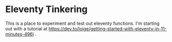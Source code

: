 # Eleventy Tinkering

This is a place to experiment and test out eleventy functions. I'm starting out with a tutorial at https://dev.to/loige/getting-started-with-eleventy-in-11-minutes-496j .
